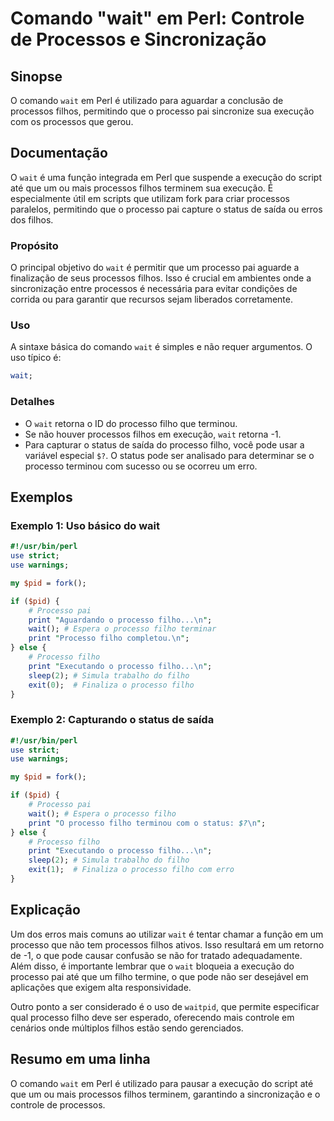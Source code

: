 <!--
Meta Description: # Comando "wait" em Perl: Controle de Processos e Sincronização ## Sinopse O comando `wait` em Perl é utilizado para aguardar a conclusão de processos...
Meta Keywords: processo, que, filho, wait, processos
-->

# Comando "wait" em Perl: Controle de Processos e Sincronização

## Sinopse
O comando `wait` em Perl é utilizado para aguardar a conclusão de processos filhos, permitindo que o processo pai sincronize sua execução com os processos que gerou.

## Documentação
O `wait` é uma função integrada em Perl que suspende a execução do script até que um ou mais processos filhos terminem sua execução. É especialmente útil em scripts que utilizam fork para criar processos paralelos, permitindo que o processo pai capture o status de saída ou erros dos filhos.

### Propósito
O principal objetivo do `wait` é permitir que um processo pai aguarde a finalização de seus processos filhos. Isso é crucial em ambientes onde a sincronização entre processos é necessária para evitar condições de corrida ou para garantir que recursos sejam liberados corretamente.

### Uso
A sintaxe básica do comando `wait` é simples e não requer argumentos. O uso típico é:

```perl
wait;
```

### Detalhes
- O `wait` retorna o ID do processo filho que terminou.
- Se não houver processos filhos em execução, `wait` retorna -1.
- Para capturar o status de saída do processo filho, você pode usar a variável especial `$?`. O status pode ser analisado para determinar se o processo terminou com sucesso ou se ocorreu um erro.

## Exemplos

### Exemplo 1: Uso básico do wait
```perl
#!/usr/bin/perl
use strict;
use warnings;

my $pid = fork();

if ($pid) {
    # Processo pai
    print "Aguardando o processo filho...\n";
    wait(); # Espera o processo filho terminar
    print "Processo filho completou.\n";
} else {
    # Processo filho
    print "Executando o processo filho...\n";
    sleep(2); # Simula trabalho do filho
    exit(0);  # Finaliza o processo filho
}
```

### Exemplo 2: Capturando o status de saída
```perl
#!/usr/bin/perl
use strict;
use warnings;

my $pid = fork();

if ($pid) {
    # Processo pai
    wait(); # Espera o processo filho
    print "O processo filho terminou com o status: $?\n";
} else {
    # Processo filho
    print "Executando o processo filho...\n";
    sleep(2); # Simula trabalho do filho
    exit(1);  # Finaliza o processo filho com erro
}
```

## Explicação
Um dos erros mais comuns ao utilizar `wait` é tentar chamar a função em um processo que não tem processos filhos ativos. Isso resultará em um retorno de -1, o que pode causar confusão se não for tratado adequadamente. Além disso, é importante lembrar que o `wait` bloqueia a execução do processo pai até que um filho termine, o que pode não ser desejável em aplicações que exigem alta responsividade.

Outro ponto a ser considerado é o uso de `waitpid`, que permite especificar qual processo filho deve ser esperado, oferecendo mais controle em cenários onde múltiplos filhos estão sendo gerenciados.

## Resumo em uma linha
O comando `wait` em Perl é utilizado para pausar a execução do script até que um ou mais processos filhos terminem, garantindo a sincronização e o controle de processos.